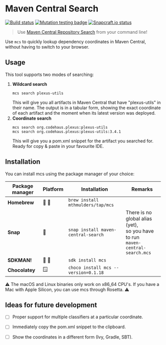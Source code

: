 # Maven Central Search
[![Build status](https://github.com/mthmulders/mcs/actions/workflows/build.yml/badge.svg)](https://github.com/mthmulders/mcs/actions/workflows/build.yml)
[![Mutation testing badge](https://img.shields.io/endpoint?style=flat&url=https%3A%2F%2Fbadge-api.stryker-mutator.io%2Fgithub.com%2Fmthmulders%2Fmcs%2Fmain)](https://dashboard.stryker-mutator.io/reports/github.com/mthmulders/mcs/main)
[![Snapcraft.io status](https://snapcraft.io/maven-central-search/badge.svg)](https://snapcraft.io/maven-central-search)

> Use [Maven Central Repository Search](https://search.maven.org/) from your command line!

Use `mcs` to quickly lookup dependency coordinates in Maven Central, without having to switch to your browser.

## Usage
This tool supports two modes of searching:

1. **Wildcard search**
    ```console
    mcs search plexus-utils
    ```
    This will give you all artifacts in Maven Central that have "plexus-utils" in their name.
    The output is in a tabular form, showing the exact coordinate of each artifact and the moment when its latest version was deployed.
2. **Coordinate search**
    ```console
   mcs search org.codehaus.plexus:plexus-utils
   mcs search org.codehaus.plexus:plexus-utils:3.4.1
    ```
   This will give you a pom.xml snippet for the artifact you searched for.
   Ready for copy & paste in your favourite IDE.


## Installation
You can install mcs using the package manager of your choice:

| Package manager | Platform | Installation                         | Remarks                                                                                     |
|-----------------|----------|--------------------------------------|---------------------------------------------------------------------------------------------|
| **Homebrew**    | 🍎 🐧    | `brew install mthmulders/tap/mcs`    |                                                                                             |
| **Snap**        | 🐧       | `snap install maven-central-search`  | There is no global alias (yet), <br /> so you have to run <br /> `maven-central-search.mcs` |
| **SDKMAN!**     | 🍎 🐧    | `sdk install mcs`                    |                                                                                             |
| **Chocolatey**  | 🪟       | `choco install mcs --version=0.1.18` |                                                                                              |

⚠️
The macOS and Linux binaries only work on x86_64 CPU's.
If you have a Mac with Apple Silicon, you can use mcs through Rosetta.
⚠️

## Ideas for future development
* [ ] Proper support for multiple classifiers at a particular coordinate.
* [ ] Immediately copy the pom.xml snippet to the clipboard.
* [ ] Show the coordinates in a different form (Ivy, Gradle, SBT).


